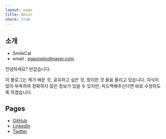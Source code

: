 ```yaml
---
layout: page
title: About
share: true
---
```


## 소개

* SmileCat
* email : egaoneko@naver.com

안녕하세요? 반갑습니다.

이 블로그는 제가 배운 것, 공유하고 싶은 것, 정리한 것 들을 올리고 있습니다. 지식이 많이 부족하여 정확하지 않은 정보가 있을 수 있지만, 피드백해주신다면 바로 수정하도록 하겠습니다.

## Pages

* [GitHub](https://github.com/egaoneko)
* [LinkedIn](https://www.linkedin.com/in/donghyunseo)
* [Twitter](https://twitter.com/frank_seo)
